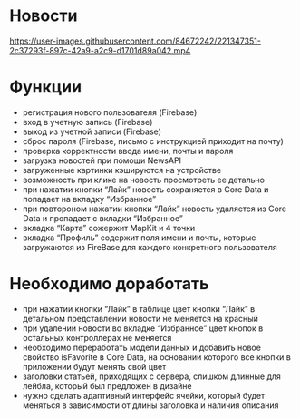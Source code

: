 # Новости

https://user-images.githubusercontent.com/84672242/221347351-2c37293f-897c-42a9-a2c9-d1701d89a042.mp4

# Функции

- регистрация нового пользователя (Firebase)
- вход в учетную запись (Firebase)
- выход из учетной записи (Firebase)
- сброс пароля (Firebase, письмо с инструкцией приходит на почту)
- проверка корректности ввода имени, почты и пароля
- загрузка новостей при помощи NewsAPI
- загруженные картинки кэшируются на устройстве
- возможность при клике на новость просмотреть ее детально 
- при нажатии кнопки “Лайк” новость сохраняется в Core Data и попадает на вкладку “Избранное”
- при повтороном нажатии кнопки “Лайк” новость удаляется из Core Data и пропадает с вкладки “Избранное”
- вкладка “Карта” сожержит MapKit и 4 точки
- вкладка “Профиль” содержит поля имени и почты, которые загружаются из FireBase для каждого конкретного пользователя

# Необходимо доработать
- при нажатии кнопки “Лайк” в таблице цвет кнопки “Лайк” в детальном представлении новости не меняется на красный
- при удалении новости во вкладке “Избранное” цвет кнопок в остальных контроллерах не меняется 
- необходимо переработать модели данных и добавить новое свойство isFavorite в Core Data, на основании которого все кнопки в приложении будут менять свой цвет
- заголовки статьей, приходящих с сервера, слишком длинные для лейбла, который был предложен в дизайне
- нужно сделать адаптивный интерфейс ячейки, который будет меняться в зависимости от длины заголовка и наличия описания
